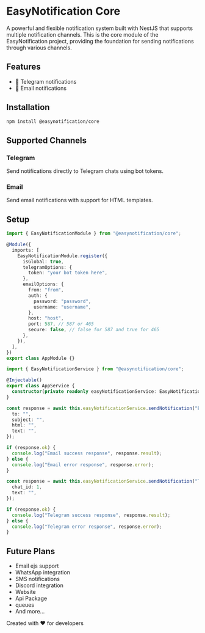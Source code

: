 # EasyNotification Core

A powerful and flexible notification system built with NestJS that supports multiple notification channels. This is the core module of the EasyNotification project, providing the foundation for sending notifications through various channels.

## Features

- 📱 Telegram notifications
- 📧 Email notifications

## Installation

```bash
npm install @easynotification/core
```

## Supported Channels

### Telegram

Send notifications directly to Telegram chats using bot tokens.

### Email

Send email notifications with support for HTML templates.

## Setup

```typescript
import { EasyNotificationModule } from "@easynotification/core";

@Module({
  imports: [
    EasyNotificationModule.register({
      isGlobal: true,
      telegramOptions: {
        token: "your bot token here",
      },
      emailOptions: {
        from: "from",
        auth: {
          password: "password",
          username: "username",
        },
        host: "host",
        port: 587, // 587 or 465
        secure: false, // false for 587 and true for 465
      },
    }),
  ],
})
export class AppModule {}
```

```typescript
import { EasyNotificationService } from "@easynotification/core";

@Injectable()
export class AppService {
  constructor(private readonly easyNotificationService: EasyNotificationService);
}

const response = await this.easyNotificationService.sendNotification("EMAIL", {
  to: "",
  subject: "",
  html: "",
  text: "",
});

if (response.ok) {
  console.log("Email success response", response.result);
} else {
  console.log("Email error response", response.error);
}

const response = await this.easyNotificationService.sendNotification("TELEGRAM", {
  chat_id: 1,
  text: "",
});

if (response.ok) {
  console.log("Telegram success response", response.result);
} else {
  console.log("Telegram error response", response.error);
}
```

## Future Plans

- Email ejs support
- WhatsApp integration
- SMS notifications
- Discord integration
- Website
- Api Package
- queues
- And more...

Created with ❤️ for developers
